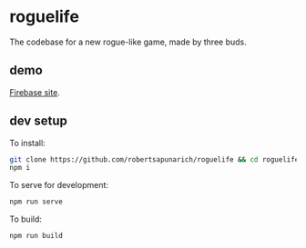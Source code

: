 # roguelife

The codebase for a new rogue-like game, made by three buds.

## demo

[Firebase site](https://roguelife-7f367.firebaseapp.com/).

## dev setup

To install:

```bash
git clone https://github.com/robertsapunarich/roguelife && cd roguelife
npm i
```

To serve for development:

```bash
npm run serve
```

To build:

```bash
npm run build
```
